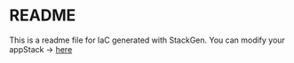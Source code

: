 # README
This is a readme file for IaC generated with StackGen.
You can modify your appStack -> [here](http://main.dev.stackgen.com/appstacks/763488e4-2756-4ca6-8be5-ba318cbd4afd)
